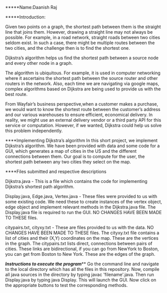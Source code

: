 
*****Name:Daanish Raj

*****Introduction:

Given two points on a graph, the shortest path between them is the straight line that joins them. However, drawing a straight line may not always be possible. For example, in a road network, straight roads between two cities seldom exist. In such a case, there might be multiple routes between the two cities, and the challenge then is to find the shortest one.

Dijkstra’s algorithm helps us find the shortest path between a source node and every other node in a graph.

The algorithm is ubiquitous. For example, it is used in computer networking where it ascertains the shortest path between the source router and other routers in the network. Also, each time we are navigating via google maps, complex algorithms based on Dijkstra are being used to provide us with the best route. 

From Wayfair’s business perspective,when a customer makes a purchase, we would want to know the shortest route between the customer’s address and our various warehouses to ensure efficient, economical delivery. In reality, we might use an external delivery vendor or a third party API for this service or computation. However, if we wanted, Dijkstra could help us solve this problem independently.


****Implementing Dijkstra’s algorithm
In this short project, we implement Dijkstra’s algorithm. We have been provided with data and some code for a GUI, which generates a map of cities in the US and the different connections between them. Our goal is to compute for the user, the shortest path between any two cities they select on the map.


****Files submitted and respective descriptions


Dijkstra.java - This is a file which contains the code for implementing Dijkstra’s shortest path algorithm.

Display.java, Edge.java, Vertex.java - These files were provided to us with some existing code. We need these to create instances of the vertex object, edge object and implement relevant methods in the Dijkstra.java file. The Display.java file is required to run the GUI. NO CHANGES HAVE BEEN MADE TO THESE files.

citypairs.txt, cityxy.txt - These are files provided to us with the data. NO CHANGES HAVE BEEN MADE TO THESE files. The cityxy.txt file contains
a list of cities and their (X,Y) coordinates on the map. These are the vertices in the graph. The citypairs.txt lists direct, connections between pairs of cities.
These links are bidirectional, if you can go from NewYork to Boston, you can get from
Boston to New York. These are the edges of the graph.


*****Instructions to execute the program*******
Go the command line and navigate to the local directory which has all the files in this repository. Now, compile all java sources in the directory by typing javac 'filename'.java. Then run Display.java by typing java Display. This will launch the GUI. Now click on the appropriate buttons to test the corresponding methods. 





